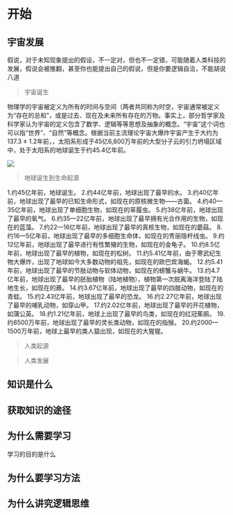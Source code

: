 


# 开始



## 宇宙发展

假说，对于未知现象提出的假设，不一定对，但也不一定错，可能随着人类科技的发展，假说会被推翻，甚至你也能提出自己的假说，但是你要逻辑自洽，不能胡说八道

> 宇宙诞生

物理学的宇宙被定义为所有的时间与空间（两者共同称为时空，宇宙通常被定义为“存在的总和”，或是过去、现在及未来所有存在的万物。事实上，部分哲学家及科学家认为宇宙的定义包含了数学、逻辑等等思想及抽象的概念。“宇宙”这个词也可以指“世界”、“自然”等概念。根据当前主流理论宇宙大爆炸宇宙产生于大约为137.3 ± 1.2年前，，太阳系形成于45亿6,800万年前的大型分子云的引力坍塌区域中，处于太阳系的地球诞生于约45.4亿年前。

![](./Observable_Universe_Logarithmic_Map.png)
> 地球诞生到生命起源

1.约45亿年前，地球诞生。
2.约44亿年前，地球出现了最早的水。
3.约40亿年前，地球出现了最早的已知生命形式，如现在的原核微生物——古菌。
4.约40—35亿年前，地球出现了单细胞生物，如现在的草履虫。
5.约38亿年前，地球出现了最早的氧气。
6.约35—22亿年前，地球出现了最早拥有光合作用的生物，如现在的蓝藻。
7.约22—16亿年前，地球出现了最早的真核生物，如现在的蘑菇。
8.约16—5亿年前，地球出现了最早的多细胞生命体，如现在的秀丽隐杆线虫。
9.约12亿年前，地球出现了最早进行有性繁殖的生物，如现在的金龟子。
10.约8.5亿年前，地球出现了最早的植物，如现在的松树。
11.约5.41亿年前，由于寒武纪生物大爆炸，出现了地球如今大多数动物的祖先，如现在的欧巴宾海蝎。
12.约5.41年前，地球出现了最早的节肢动物与软体动物，如现在的螃蟹与蜗牛。
13.约4.7亿年前，地球出现了最早的胚胎植物（陆地植物），植物第一次脱离海洋登陆了陆地生长，如现在的蕨。
14.约3.67亿年前，地球出现了最早的四肢动物，如现在的青蛙。
15.约2.43亿年前，地球出现了最早的恐龙。
16.约2.27亿年前，地球出现了最早的哺乳动物，如穿山甲。
17.约2.02亿年前，地球出现了最早的开花植物，如蒲公英。
18.约1.21亿年前，地球上出现了最早的鸟类，如现在的红冠蕉鹃。
19.约8500万年前，地球出现了最早的灵长类动物，如现在的指猴。
20.约2000—1500万年前，地球上最早的类人猿出现，如现在的大猩猩。

> 人类起源




> 人类发展

## 




## 知识是什么


## 获取知识的途径



## 为什么需要学习
学习的目的是什么


## 为什么要学习方法



## 为什么讲究逻辑思维



